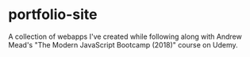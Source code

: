 # portfolio-site

A collection of webapps I've created while following along with Andrew Mead's "The Modern JavaScript Bootcamp (2018)" course on Udemy.
